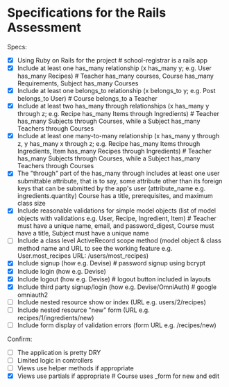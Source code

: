 # Specifications for the Rails Assessment

Specs:
- [x] Using Ruby on Rails for the project # school-registrar is a rails app
- [x] Include at least one has_many relationship (x has_many y; e.g. User has_many Recipes) # Teacher has_many courses, Course has_many Requirements, Subject has_many Courses
- [x] Include at least one belongs_to relationship (x belongs_to y; e.g. Post belongs_to User) # Course belongs_to a Teacher
- [x] Include at least two has_many through relationships (x has_many y through z; e.g. Recipe has_many Items through Ingredients) # Teacher has_many Subjects through Courses, while a Subject has_many Teachers through Courses
- [x] Include at least one many-to-many relationship (x has_many y through z, y has_many x through z; e.g. Recipe has_many Items through Ingredients, Item has_many Recipes through Ingredients) # Teacher has_many Subjects through Courses, while a Subject has_many Teachers through Courses
- [x] The "through" part of the has_many through includes at least one user submittable attribute, that is to say, some attribute other than its foreign keys that can be submitted by the app's user (attribute_name e.g. ingredients.quantity) Course has a title, prerequisites, and maximum class size
- [x] Include reasonable validations for simple model objects (list of model objects with validations e.g. User, Recipe, Ingredient, Item) # Teacher must have a unique name, email, and password_digest, Course must have a title, Subject must have a unique name
- [ ] Include a class level ActiveRecord scope method (model object & class method name and URL to see the working feature e.g. User.most_recipes URL: /users/most_recipes)
- [x] Include signup (how e.g. Devise) # password signup using bcrypt
- [x] Include login (how e.g. Devise)
- [x] Include logout (how e.g. Devise) # logout button included in layouts
- [x] Include third party signup/login (how e.g. Devise/OmniAuth) # google omniauth2
- [ ] Include nested resource show or index (URL e.g. users/2/recipes)
- [ ] Include nested resource "new" form (URL e.g. recipes/1/ingredients/new)
- [ ] Include form display of validation errors (form URL e.g. /recipes/new)

Confirm:
- [ ] The application is pretty DRY
- [ ] Limited logic in controllers
- [ ] Views use helper methods if appropriate
- [x] Views use partials if appropriate # Course uses _form for new and edit